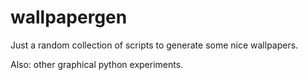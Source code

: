 # wallpapergen
Just a random collection of scripts to generate some nice wallpapers.

Also: other graphical python experiments.